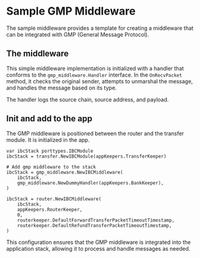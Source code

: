 # Sample GMP Middleware
The sample middleware provides a template for creating a middleware that can be integrated with GMP (General Message Protocol).

## The middleware
This simple middleware implementation is initialized with a handler that conforms to the `gmp_middleware.Handler` interface. In the `OnRecvPacket` method, it checks the original sender, attempts to unmarshal the message, and handles the message based on its type.

The handler logs the source chain, source address, and payload.

## Init and add to the app
The GMP middleware is positioned between the router and the transfer module. It is initialized in the app.
```
var ibcStack porttypes.IBCModule
ibcStack = transfer.NewIBCModule(appKeepers.TransferKeeper)

# Add gmp middleware to the stack
ibcStack = gmp_middleware.NewIBCMiddleware(
    ibcStack,
    gmp_middleware.NewDummyHandler(appKeepers.BankKeeper),
)

ibcStack = router.NewIBCMiddleware(
    ibcStack,
    appKeepers.RouterKeeper,
    0,
    routerkeeper.DefaultForwardTransferPacketTimeoutTimestamp,
    routerkeeper.DefaultRefundTransferPacketTimeoutTimestamp,
)
```

This configuration ensures that the GMP middleware is integrated into the application stack, allowing it to process and handle messages as needed.